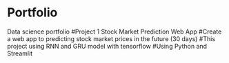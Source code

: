 # Portfolio
Data science portfolio
#Project 1 Stock Market Prediction Web App
#Create a web app to predicting stock market prices in the future (30 days)
#This project using RNN and GRU model with tensorflow 
#Using Python and Streamlit
